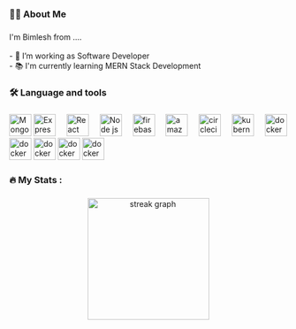 
<h3 align="left">👩‍💻  About Me</h3>

###

<p align="left">I'm Bimlesh from ....<br><br>- 🔭 I’m working as Software Developer<br>- 📚 I'm currently learning MERN Stack Development<br></p>

###

<h3 align="left">🛠 Language and tools</h3>

###

<div align="left">
  <img src="https://w7.pngwing.com/pngs/956/695/png-transparent-mongodb-original-wordmark-logo-icon-thumbnail.png" height="40" alt="MongoDB logo"  />
 
  <img src="https://adware-technologies.s3.amazonaws.com/uploads/technology/thumbnail/20/express-js.png" height="40" alt="Express logo"  />
  <img width="12" />
  <img src="https://www.pngfind.com/pngs/m/638-6386507_10-years-of-experience-react-native-logo-svg.png" height="40" alt="React logo"  />
  <img width="12" />
  <img src="https://e7.pngegg.com/pngimages/306/37/png-clipart-node-js-logo-node-js-javascript-web-application-express-js-computer-software-others-miscellaneous-text-thumbnail.png" height="40" alt="Node js logo"  />
  <img width="12" />
  <img src="https://www.svgrepo.com/show/374144/typescript.svg" height="40" alt="firebase logo"  />
  <img width="12" />
  <img src="https://cdn.iconscout.com/icon/free/png-256/free-java-25-226002.png?f=webp" height="40" alt="amazonwebservices logo"  />
  <img width="12" />
  <img src="https://encrypted-tbn0.gstatic.com/images?q=tbn:ANd9GcQd844C-MsX-jTm1KggZRx7ZgRn4zBWYjrkWqjYPPf6rA&s" height="40" alt="circleci logo"  />
  <img width="12" />
  <img src="https://encrypted-tbn0.gstatic.com/images?q=tbn:ANd9GcTVuoS-i-9qnIRoh-H8Dd-oUkESByy4FmF_ThBjVIc_yg&s" height="40" alt="kubernetes logo"  />
  <img width="12" />
  <img src="https://cdn.jsdelivr.net/gh/devicons/devicon/icons/docker/docker-plain-wordmark.svg" height="40" alt="docker logo"  />
  <img src="https://cdn.icon-icons.com/icons2/3053/PNG/512/microsoft_visual_studio_code_macos_bigsur_icon_189957.png" height="40" alt="docker logo"  />
  <img src="https://encrypted-tbn0.gstatic.com/images?q=tbn:ANd9GcTLhEy6aONhj_CwPo2BwCHnPyTs3zJqixND6H2FLZFkCFpQe4YJc6SfGTbpUlc9oz6wNlo&usqp=CAU" height="40" alt="docker logo"  />
   <img src="https://i.pinimg.com/originals/66/ec/d4/66ecd45c7b6a7a76cd3c2c1e16b14ea0.png" height="40" alt="docker logo"  />
    <img src="https://cdn.worldvectorlogo.com/logos/node-sass.svg" height="40" alt="docker logo"  />
</div>

###

<h3 align="left">🔥   My Stats :</h3>

###

<div align="center">
  <img src="https://streak-stats.demolab.com?user=maurodesouza&locale=en&mode=daily&theme=dark&hide_border=false&border_radius=5&order=3" height="220" alt="streak graph"  />
</div>

###
